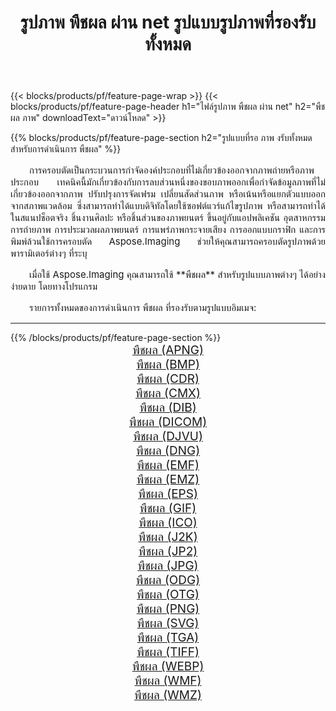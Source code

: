 ﻿---
title: รูปภาพ พืชผล ผ่าน net รูปแบบรูปภาพที่รองรับทั้งหมด 
weight: 3920
url: /th/net/crop/ 
lang: th
langdirlevel: 2
locales: zh-hans,ja,it,ru,de,es,fr,nl,id,lt,pl,pt,vi,tr,ko,zh-hant,ar,hi,th,sv,cs,uk,he
description: เมื่อใช้ Aspose.Imaging คุณสามารถ พืชผล ภาพได้อย่างง่ายดายผ่าน net
---

{{< blocks/products/pf/feature-page-wrap >}}
{{< blocks/products/pf/feature-page-header h1="ไฟล์รูปภาพ พืชผล ผ่าน net" h2="พืชผล ภาพ" downloadText="ดาวน์โหลด" >}}


{{% blocks/products/pf/feature-page-section  h2="รูปแบบที่รอ ภาพ งรับทั้งหมดสำหรับการดำเนินการ พืชผล" %}}
<p align="justify" style="text-indent:2em;font-size:15px;">
การครอบตัดเป็นกระบวนการกำจัดองค์ประกอบที่ไม่เกี่ยวข้องออกจากภาพถ่ายหรือภาพประกอบ เทคนิคนี้มักเกี่ยวข้องกับการลบส่วนหนึ่งของขอบภาพออกเพื่อกำจัดข้อมูลภาพที่ไม่เกี่ยวข้องออกจากภาพ ปรับปรุงการจัดเฟรม เปลี่ยนสัดส่วนภาพ หรือเน้นหรือแยกตัวแบบออกจากสภาพแวดล้อม ซึ่งสามารถทำได้แบบดิจิทัลโดยใช้ซอฟต์แวร์แก้ไขรูปภาพ หรือสามารถทำได้ในสแนปช็อตจริง ชิ้นงานศิลปะ หรือชิ้นส่วนของภาพยนตร์ ขึ้นอยู่กับแอปพลิเคชัน อุตสาหกรรมการถ่ายภาพ การประมวลผลภาพยนตร์ การแพร่ภาพกระจายเสียง การออกแบบกราฟิก และการพิมพ์ล้วนใช้การครอบตัด Aspose.Imaging ช่วยให้คุณสามารถครอบตัดรูปภาพด้วยพารามิเตอร์ต่างๆ ที่ระบุ
</p>
<p align="justify" style="text-indent:2em;font-size:15px;">
เมื่อใช้ Aspose.Imaging คุณสามารถใช้ **พืชผล** สำหรับรูปแบบภาพต่างๆ ได้อย่างง่ายดาย โดยทางโปรแกรม
</p>
<p align="justify" style="text-indent:2em;font-size:15px;">
รายการทั้งหมดของการดำเนินการ พืชผล ที่รองรับตามรูปแบบอิมเมจ:
</p>
<hr/>
{{% /blocks/products/pf/feature-page-section %}}
<div class="container-fluid productfamilypage bg-gray">
    <div class="convertypes bg-gray agp-content section">
        <div class="container">
		<div class="row other-converters" style="gap: 10px;font-size: 19px;text-align:center;">
		    <div class='col-md-2 other-converter remove-lp remove-rp'><a href="/imaging/th/net/crop/apng/" style="padding:15px;">พืชผล (APNG)</a></div><div class='col-md-2 other-converter remove-lp remove-rp'><a href="/imaging/th/net/crop/bmp/" style="padding:15px;">พืชผล (BMP)</a></div><div class='col-md-2 other-converter remove-lp remove-rp'><a href="/imaging/th/net/crop/cdr/" style="padding:15px;">พืชผล (CDR)</a></div><div class='col-md-2 other-converter remove-lp remove-rp'><a href="/imaging/th/net/crop/cmx/" style="padding:15px;">พืชผล (CMX)</a></div><div class='col-md-2 other-converter remove-lp remove-rp'><a href="/imaging/th/net/crop/dib/" style="padding:15px;">พืชผล (DIB)</a></div><div class='col-md-2 other-converter remove-lp remove-rp'><a href="/imaging/th/net/crop/dicom/" style="padding:15px;">พืชผล (DICOM)</a></div><div class='col-md-2 other-converter remove-lp remove-rp'><a href="/imaging/th/net/crop/djvu/" style="padding:15px;">พืชผล (DJVU)</a></div><div class='col-md-2 other-converter remove-lp remove-rp'><a href="/imaging/th/net/crop/dng/" style="padding:15px;">พืชผล (DNG)</a></div><div class='col-md-2 other-converter remove-lp remove-rp'><a href="/imaging/th/net/crop/emf/" style="padding:15px;">พืชผล (EMF)</a></div><div class='col-md-2 other-converter remove-lp remove-rp'><a href="/imaging/th/net/crop/emz/" style="padding:15px;">พืชผล (EMZ)</a></div><div class='col-md-2 other-converter remove-lp remove-rp'><a href="/imaging/th/net/crop/eps/" style="padding:15px;">พืชผล (EPS)</a></div><div class='col-md-2 other-converter remove-lp remove-rp'><a href="/imaging/th/net/crop/gif/" style="padding:15px;">พืชผล (GIF)</a></div><div class='col-md-2 other-converter remove-lp remove-rp'><a href="/imaging/th/net/crop/ico/" style="padding:15px;">พืชผล (ICO)</a></div><div class='col-md-2 other-converter remove-lp remove-rp'><a href="/imaging/th/net/crop/j2k/" style="padding:15px;">พืชผล (J2K)</a></div><div class='col-md-2 other-converter remove-lp remove-rp'><a href="/imaging/th/net/crop/jp2/" style="padding:15px;">พืชผล (JP2)</a></div><div class='col-md-2 other-converter remove-lp remove-rp'><a href="/imaging/th/net/crop/jpg/" style="padding:15px;">พืชผล (JPG)</a></div><div class='col-md-2 other-converter remove-lp remove-rp'><a href="/imaging/th/net/crop/odg/" style="padding:15px;">พืชผล (ODG)</a></div><div class='col-md-2 other-converter remove-lp remove-rp'><a href="/imaging/th/net/crop/otg/" style="padding:15px;">พืชผล (OTG)</a></div><div class='col-md-2 other-converter remove-lp remove-rp'><a href="/imaging/th/net/crop/png/" style="padding:15px;">พืชผล (PNG)</a></div><div class='col-md-2 other-converter remove-lp remove-rp'><a href="/imaging/th/net/crop/svg/" style="padding:15px;">พืชผล (SVG)</a></div><div class='col-md-2 other-converter remove-lp remove-rp'><a href="/imaging/th/net/crop/tga/" style="padding:15px;">พืชผล (TGA)</a></div><div class='col-md-2 other-converter remove-lp remove-rp'><a href="/imaging/th/net/crop/tiff/" style="padding:15px;">พืชผล (TIFF)</a></div><div class='col-md-2 other-converter remove-lp remove-rp'><a href="/imaging/th/net/crop/webp/" style="padding:15px;">พืชผล (WEBP)</a></div><div class='col-md-2 other-converter remove-lp remove-rp'><a href="/imaging/th/net/crop/wmf/" style="padding:15px;">พืชผล (WMF)</a></div><div class='col-md-2 other-converter remove-lp remove-rp'><a href="/imaging/th/net/crop/wmz/" style="padding:15px;">พืชผล (WMZ)</a></div>
                </div>
        </div>
    </div>
</div>
<br/>
